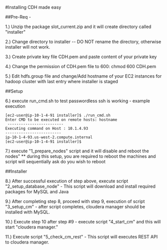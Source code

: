 #Installing CDH made easy

##Pre-Req -

1.) Unzip the package slot_current.zip and it will create directory called "installer"

2.) Change directory to installer -- DO NOT rename the directory, otherwise installer will not work.

3.) Create private key file CDH.pem and paste content of your private key

4.) Change the permission of CDH.pem file to 600: chmod 600 CDH.pem

5.) Edit hdfs.group file and change/Add hostname of your EC2 instances for hadoop cluster with last entry where installer is staged

##Setup 

6.) execute run_cmd.sh to test passwordless ssh is working - example execution
```shell
[ec2-user@ip-10-1-4-91 installer]$ ./run_cmd.sh
Enter CMD to be executed on remote hosts: hostname
 -------------------------
Executing command on Host : 10.1.4.93
-------------------------
ip-10-1-4-93.us-west-2.compute.internal
[ec2-user@ip-10-1-4-91 installer]$
```

7.) execute "1_prepare_nodes" script and it will disable and reboot the nodes"
        ** during this setup, you are required to reboot the machines and script will sequentially ask do you wish to reboot

##Installer 

8.) After successful execution of step above, execute script "2_setup_database_node" - This script will download and install required packages for MySQL and Java

9.) After completing step 8, proceed with step 9, execution of script "3_setup_cm" - after script completes, cloudera manager should be installed with MySQL.

10.) Execute step 10 after step #9 - execute script "4_start_cm" and this will start "cloudera manager."

11.) Execute script "5_check_cm_rest" - This script will executes REST API to cloudera manager.

